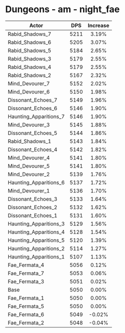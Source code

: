 # Dungeons - am - night_fae
| Actor | DPS | Increase |
|---|:---:|:---:|
|Rabid_Shadows_7|5211|3.19%|
|Rabid_Shadows_6|5205|3.07%|
|Rabid_Shadows_5|5184|2.65%|
|Rabid_Shadows_3|5179|2.55%|
|Rabid_Shadows_4|5179|2.55%|
|Rabid_Shadows_2|5167|2.32%|
|Mind_Devourer_7|5152|2.02%|
|Mind_Devourer_6|5150|1.98%|
|Dissonant_Echoes_7|5149|1.96%|
|Dissonant_Echoes_6|5146|1.90%|
|Haunting_Apparitions_7|5146|1.90%|
|Mind_Devourer_3|5145|1.88%|
|Dissonant_Echoes_5|5144|1.86%|
|Rabid_Shadows_1|5143|1.84%|
|Dissonant_Echoes_4|5142|1.82%|
|Mind_Devourer_4|5141|1.80%|
|Mind_Devourer_5|5141|1.80%|
|Mind_Devourer_2|5139|1.76%|
|Haunting_Apparitions_6|5137|1.72%|
|Mind_Devourer_1|5136|1.70%|
|Dissonant_Echoes_3|5133|1.64%|
|Dissonant_Echoes_2|5132|1.62%|
|Dissonant_Echoes_1|5131|1.60%|
|Haunting_Apparitions_3|5129|1.56%|
|Haunting_Apparitions_4|5128|1.54%|
|Haunting_Apparitions_5|5120|1.39%|
|Haunting_Apparitions_2|5114|1.27%|
|Haunting_Apparitions_1|5107|1.13%|
|Fae_Fermata_4|5056|0.12%|
|Fae_Fermata_7|5053|0.06%|
|Fae_Fermata_3|5051|0.02%|
|Base|5050|0.00%|
|Fae_Fermata_1|5050|0.00%|
|Fae_Fermata_5|5050|0.00%|
|Fae_Fermata_6|5049|-0.02%|
|Fae_Fermata_2|5048|-0.04%|
